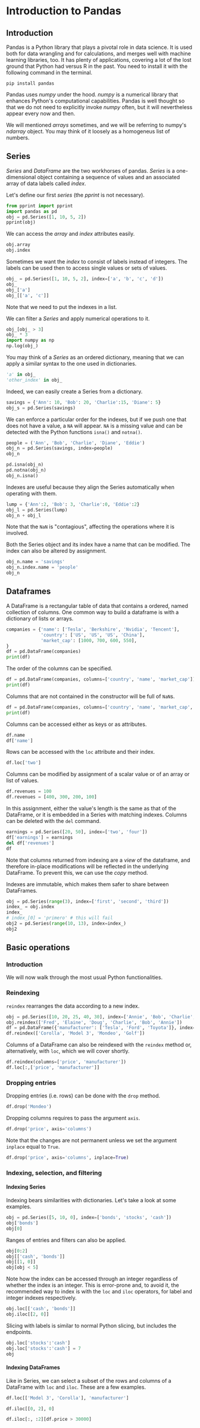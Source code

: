 # Introduction to Pandas

## Introduction

Pandas is a Python library that plays a pivotal role in data science. It is used both for data wrangling and for calculations, and merges well with machine learning libraries, too. It has plenty of applications, covering a lot of the lost ground that Python had versus R in the past. You need to install it with the following command in the terminal.

```console
pip install pandas
```

Pandas uses _numpy_ under the hood. _numpy_ is a numerical library that enhances Python's computational capabilities. Pandas is well thought so that we do not need to explicitly invoke _numpy_ often, but it will nevertheless appear every now and then.

We will mentioned _arrays_ sometimes, and we will be referring to numpy's _ndarray_ object. You may think of it loosely as a homogeneus list of numbers.

## Series

_Series_ and _DataFrame_ are the two workhorses of pandas. _Series_ is a one-dimensional object containing a sequence of values and an associated array of data labels called _index_.

Let's define our first _series_ (the _pprint_ is not necessary).

```python
from pprint import pprint
import pandas as pd
obj = pd.Series([1, 10, 5, 2])
pprint(obj)
```

We can access the _array_ and _index_ attributes easily.

```python
obj.array
obj.index
```

Sometimes we want the _index_ to consist of labels instead of integers. The labels can be used then to access single values or sets of values.

```python
obj_ = pd.Series([1, 10, 5, 2], index=['a', 'b', 'c', 'd'])
obj_
obj_['a']
obj_[['a', 'c']]
```

Note that we need to put the indexes in a list.

We can filter a _Series_ and apply numerical operations to it.

```python
obj_[obj_ > 3]
obj_ * 3
import numpy as np
np.log(obj_)
```

You may think of a _Series_ as an ordered dictionary, meaning that we can apply a similar syntax to the one used in dictionaries.

```python
'a' in obj_
'other_index' in obj_
```

Indeed, we can easily create a Series from a dictionary.

```python
savings = {'Ann': 10, 'Bob': 20, 'Charlie':15, 'Diane': 5}
obj_s = pd.Series(savings)
```

We can enforce a particular order for the indexes, but if we push one that does not have a value, a `NA` will appear. `NA` is a missing value and can be detected with the Python functions `isna()` and `notna()`.

```python
people = ('Ann', 'Bob', 'Charlie', 'Diane', 'Eddie')
obj_n = pd.Series(savings, index=people)
obj_n
```

```python
pd.isna(obj_n)
pd.notna(obj_n)
obj_n.isna()
```

Indexes are useful because they align the Series automatically when operating with them.

```python
lump = {'Ann':2, 'Bob': 3, 'Charlie':0, 'Eddie':2}
obj_l = pd.Series(lump)
obj_n + obj_l
```

Note that the `NaN` is "contagious", affecting the operations where it is involved.

Both the Series object and its index have a name that can be modified. The index can also be altered by assignment.

```python
obj_n.name = 'savings'
obj_n.index.name = 'people'
obj_n
```

## Dataframes

A DataFrame is a rectangular table of data that contains a ordered, named collection of columns. One common way to build a dataframe is with a dictionary of lists or arrays.

```python
companies = {'name': ['Tesla', 'Berkshire', 'Nvidia', 'Tencent'],
             'country': ['US', 'US', 'US', 'China'],
             'market_cap': [1000, 700, 600, 550],
}
df = pd.DataFrame(companies)
print(df)
```

The order of the columns can be specified.

```python
df = pd.DataFrame(companies, columns=['country', 'name', 'market_cap'])
print(df)
```

Columns that are not contained in the constructor will be full of `NaN`s.

```python
df = pd.DataFrame(companies, columns=['country', 'name', 'market_cap', 'revenues'])
print(df)
```

Columns can be accessed either as keys or as attributes.

```python
df.name
df['name']
```

Rows can be accessed with the `loc` attribute and their index.

```python
df.loc['two']
```

Columns can be modified by assignment of a scalar value or of an array or list of values.

```python
df.revenues = 100
df.revenues = [400, 300, 200, 100]
```

In this assignment, either the value's length is the same as that of the DataFrame, or it is embedded in a Series with matching indexes. Columns can be deleted with the `del` command.

```python
earnings = pd.Series([20, 50], index=['two', 'four'])
df['earnings'] = earnings
del df['revenues']
df
```

Note that columns returned from indexing are a _view_ of the dataframe, and therefore in-place modifications will be reflected in the underlying DataFrame. To prevent this, we can use the _copy_ method.

Indexes are immutable, which makes them safer to share between DataFrames.

```python
obj = pd.Series(range(3), index=['first', 'second', 'third'])
index_ = obj.index
index_
# index_[0] = 'primero' # this will fail
obj2 = pd.Series(range(10, 13), index=index_)
obj2
```

## Basic operations

### Introduction

We will now walk through the most usual Python functionalities.

### Reindexing

`reindex` rearranges the data according to a new index.

```python
obj = pd.Series([10, 20, 25, 40, 30], index=['Annie', 'Bob', 'Charlie', 'Doug', 'Elaine'])
obj.reindex(['Fred', 'Elaine', 'Doug', 'Charlie', 'Bob', 'Annie'])
df = pd.DataFrame({'manufacturer': ['Tesla', 'Ford', 'Toyota']}, index=['Model 3', 'Mondeo', 'Corolla'])
df.reindex(['Corolla', 'Model 3', 'Mondeo', 'Golf'])
```

Columns of a DataFrame can also be reindexed with the `reindex` method or, alternatively, with `loc`, which we will cover shortly.

```python
df.reindex(columns=['price', 'manufacturer'])
df.loc[:,['price', 'manufacturer']]
```

### Dropping entries

Dropping entries (i.e. rows) can be done with the `drop` method.

```python
df.drop('Mondeo')
```

Dropping columns requires to pass the argument `axis`.

```python
df.drop('price', axis='columns')
```

Note that the changes are not permanent unless we set the argument `inplace` equal to `True`.

```python
df.drop('price', axis='columns', inplace=True)
```

### Indexing, selection, and filtering
#### Indexing Series
Indexing bears similarities with dictionaries. Let's take a look at some examples.

```python
obj = pd.Series([5, 10, 0], index=['bonds', 'stocks', 'cash'])
obj['bonds']
obj[0]
```

Ranges of entries and filters can also be applied.

```python
obj[0:2]
obj[['cash', 'bonds']]
obj[[1, 0]]
obj[obj < 5]
```

Note how the index can be accessed through an integer regardless of whether the index is an integer. This is error-prone and, to avoid it, the recommended way to index is with the `loc` and `iloc` operators, for label and integer indexes respectively.

```python
obj.loc[['cash', 'bonds']]
obj.iloc[[2, 0]]
```

Slicing with labels is similar to normal Python slicing, but includes the endpoints.

```python
obj.loc['stocks':'cash']
obj.loc['stocks':'cash'] = 7
obj
```

#### Indexing DataFrames

Like in Series, we can select a subset of the rows and columns of a DataFrame with `loc` and `iloc`. These are a few examples.

```python
df.loc[['Model 3', 'Corolla'], 'manufacturer']
```

```python
df.iloc[[0, 2], 0]
```

```python
df.iloc[:, :2][df.price > 30000]
```
